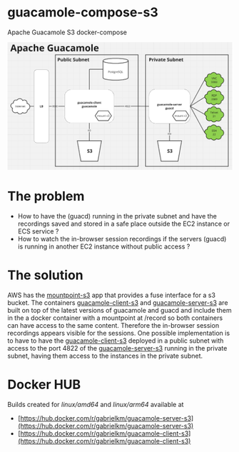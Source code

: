 # guacamole-compose-s3
Apache Guacamole S3 docker-compose  

![Solution diagram](image.png)


# The problem
- How to have the (guacd) running in the private subnet and have the recordings saved and stored in a safe place outside the EC2 instance or ECS service ? 
- How to watch the in-browser session recordings if the servers (guacd) is running in another EC2 instance without public access ?  

# The solution
AWS has the [mountpoint-s3](https://github.com/awslabs/mountpoint-s3) app that provides a fuse interface for a s3 bucket. 
The containers [guacamole-client-s3](https://github.com/gknepper/guacamole-client-s3) and [guacamole-server-s3](https://github.com/gknepper/guacamole-server-s3/) are built on top of the latest versions of guacamole and guacd and include them in the a docker container with a mountpoint at /record so both containers can have access to the same content. Therefore the in-browser session recordings appears visible for the sessions. 
One possible implementation is to have to have the [guacamole-client-s3](https://github.com/gknepper/guacamole-client-s3) deployed in a public subnet with access to the port 4822 of the [guacamole-server-s3](https://github.com/gknepper/guacamole-server-s3/) running in the private subnet, having them access to the instances in the private subnet.  


# Docker HUB 
Builds created for *linux/amd64* and *linux/arm64* available at
- [https://hub.docker.com/r/gabrielkm/guacamole-server-s3](https://hub.docker.com/r/gabrielkm/guacamole-server-s3)
- [https://hub.docker.com/r/gabrielkm/guacamole-client-s3](https://hub.docker.com/r/gabrielkm/guacamole-client-s3)